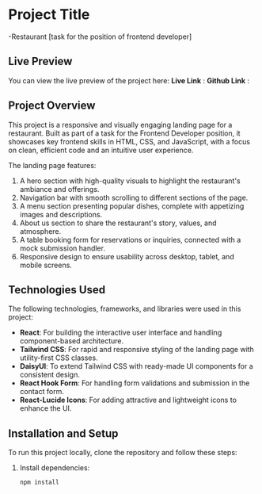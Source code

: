 # Project Title

-Restaurant [task for the position of frontend developer]

## Live Preview

You can view the live preview of the project here: 
**Live Link** : 
**Github Link** : 

## Project Overview

This project is a responsive and visually engaging landing page for a restaurant. Built as part of a task for the Frontend Developer position, it showcases key frontend skills in HTML, CSS, and JavaScript, with a focus on clean, efficient code and an intuitive user experience.

The landing page features:

1. A hero section with high-quality visuals to highlight the restaurant's ambiance and offerings.
2. Navigation bar with smooth scrolling to different sections of the page.
3. A menu section presenting popular dishes, complete with appetizing images and descriptions.
4. About us section to share the restaurant's story, values, and atmosphere.
5. A table booking form for reservations or inquiries, connected with a mock submission handler.
6. Responsive design to ensure usability across desktop, tablet, and mobile screens.

## Technologies Used

The following technologies, frameworks, and libraries were used in this project:
- **React**: For building the interactive user interface and handling component-based architecture.
- **Tailwind CSS**: For rapid and responsive styling of the landing page with utility-first CSS classes.
- **DaisyUI**: To extend Tailwind CSS with ready-made UI components for a consistent design.
- **React Hook Form**: For handling form validations and submission in the contact form.
- **React-Lucide Icons**: For adding attractive and lightweight icons to enhance the UI.

## Installation and Setup

To run this project locally, clone the repository and follow these steps:
1. Install dependencies:
   ```bash
   npm install
